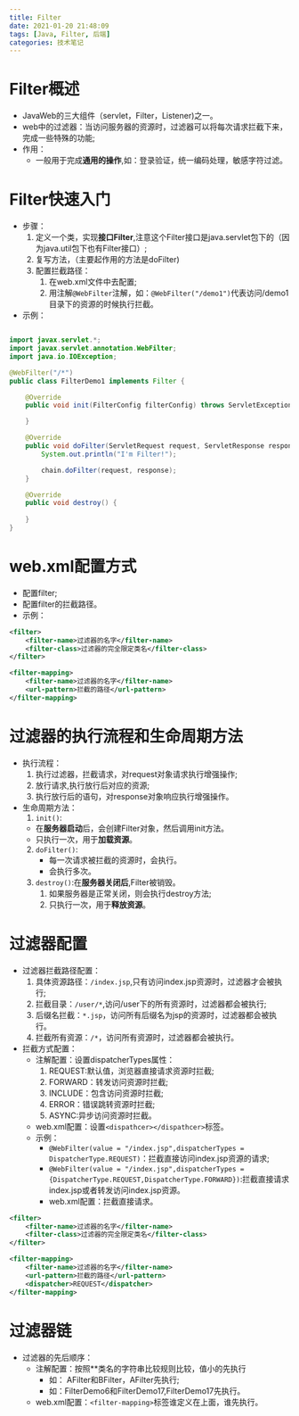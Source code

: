 ```yaml
---
title: Filter
date: 2021-01-20 21:48:09
tags: [Java, Filter, 后端]
categories: 技术笔记
---
```

# Filter概述

* JavaWeb的三大组件（servlet，Filter，Listener)之一。
* web中的过滤器：当访问服务器的资源时，过滤器可以将每次请求拦截下来，完成一些特殊的功能;
* 作用：
  * 一般用于完成**通用的操作**,如：登录验证，统一编码处理，敏感字符过滤。

# Filter快速入门

* 步骤：
  1. 定义一个类，实现**接口Filter**,注意这个Filter接口是java.servlet包下的（因为java.util包下也有Filter接口）;
  2. 复写方法，（主要起作用的方法是doFilter)
  3. 配置拦截路径：
     1. 在web.xml文件中去配置;
     2. 用注解`@WebFilter`注解，如：`@WebFilter("/demo1")`代表访问/demo1目录下的资源的时候执行拦截。
* 示例：
```java

import javax.servlet.*;
import javax.servlet.annotation.WebFilter;
import java.io.IOException;

@WebFilter("/*")
public class FilterDemo1 implements Filter {

    @Override
    public void init(FilterConfig filterConfig) throws ServletException {

    }

    @Override
    public void doFilter(ServletRequest request, ServletResponse response, FilterChain chain) throws IOException, ServletException {
        System.out.println("I'm Filter!");

        chain.doFilter(request, response);
    }

    @Override
    public void destroy() {
        
    }
}
```

# web.xml配置方式

* 配置filter;
* 配置filter的拦截路径。
* 示例：
```xml
<filter>
    <filter-name>过滤器的名字</filter-name>
    <filter-class>过滤器的完全限定类名</filter-class>
</filter>

<filter-mapping>
    <filter-name>过滤器的名字</filter-name>
    <url-pattern>拦截的路径</url-pattern>
</filter-mapping>
```

# 过滤器的执行流程和生命周期方法

* 执行流程：
  1. 执行过滤器，拦截请求，对request对象请求执行增强操作;
  2. 放行请求,执行放行后对应的资源;
  3. 执行放行后的语句，对response对象响应执行增强操作。
* 生命周期方法：
  1. `init()`:
    * 在**服务器启动**后，会创建Filter对象，然后调用init方法。 
    * 只执行一次，用于**加载资源**。
  2. `doFilter()`:
     * 每一次请求被拦截的资源时，会执行。
     * 会执行多次。
  3. `destroy()`:在**服务器关闭后**,Filter被销毁。
     1. 如果服务器是正常关闭，则会执行destroy方法;
     2. 只执行一次，用于**释放资源**。
      
# 过滤器配置

* 过滤器拦截路径配置：
  1. 具体资源路径：`/index.jsp`,只有访问index.jsp资源时，过滤器才会被执行;
  2. 拦截目录：`/user/*`,访问/user下的所有资源时，过滤器都会被执行;
  3. 后缀名拦截：`*.jsp`，访问所有后缀名为jsp的资源时，过滤器都会被执行。
  4. 拦截所有资源：`/*`，访问所有资源时，过滤器都会被执行。
* 拦截方式配置：
  * 注解配置：设置dispatcherTypes属性：
    1. REQUEST:默认值，浏览器直接请求资源时拦截;
    2. FORWARD：转发访问资源时拦截;
    3. INCLUDE：包含访问资源时拦截;
    4. ERROR：错误跳转资源时拦截;
    5. ASYNC:异步访问资源时拦截。
  * web.xml配置：设置`<dispathcer></dispathcer>`标签。
  * 示例：
    * `@WebFilter(value = "/index.jsp",dispatcherTypes = DispatcherType.REQUEST)`：拦截直接访问index.jsp资源的请求;
    * `@WebFilter(value = "/index.jsp",dispatcherTypes = {DispatcherType.REQUEST,DispatcherType.FORWARD})`:拦截直接请求index.jsp或者转发访问index.jsp资源。
    * web.xml配置：拦截直接请求。
```xml
<filter>
    <filter-name>过滤器的名字</filter-name>
    <filter-class>过滤器的完全限定类名</filter-class>
</filter>

<filter-mapping>
    <filter-name>过滤器的名字</filter-name>
    <url-pattern>拦截的路径</url-pattern>
    <dispatcher>REQUEST</dispatcher>
</filter-mapping>
```

# 过滤器链

* 过滤器的先后顺序：
  * 注解配置：按照**类名的字符串比较规则比较，值小的先执行
    * 如： AFilter和BFilter，AFilter先执行;
    * 如：FilterDemo6和FilterDemo17,FilterDemo17先执行。
  * web.xml配置：`<filter-mapping>`标签谁定义在上面，谁先执行。 
